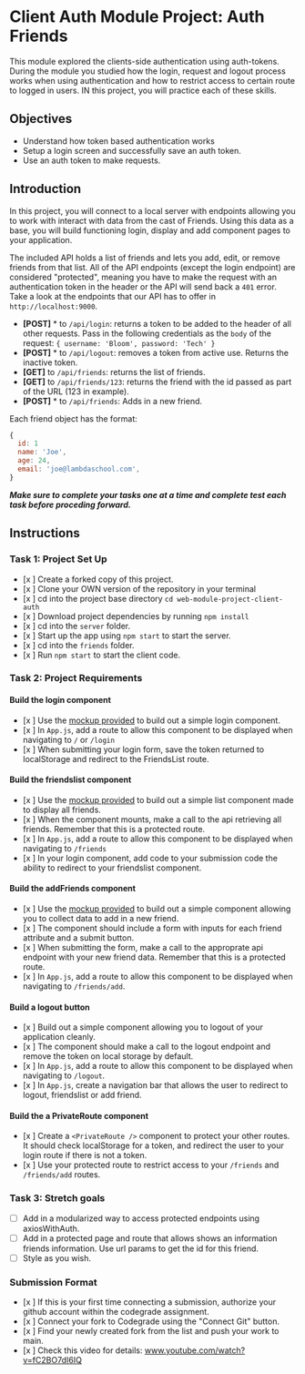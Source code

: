 # Client Auth Module Project: Auth Friends

This module explored the clients-side authentication using auth-tokens. During the module you studied how the login, request and logout process works when using authentication and how to restrict access to certain route to logged in users. IN this project, you will practice each of these skills.

## Objectives
- Understand how token based authentication works
- Setup a login screen and successfully save an auth token.
- Use an auth token to make requests.

## Introduction
In this project, you will connect to a local server with endpoints allowing you to work with interact with data from the cast of Friends. Using this data as a 
base, you will build functioning login, display and add component pages to your application.

The included API holds a list of friends and lets you add, edit, or remove friends from that list. All of the API endpoints (except the login endpoint) are considered "protected", meaning you have to make the request with an authentication token in the header or the API will send back a `401` error. Take a look at the endpoints that our API has to offer in `http://localhost:9000`.

  * **[POST]** * to `/api/login`: returns a token to be added to the header of all other requests. Pass in the following credentials as the `body` of the request: `{ username: 'Bloom', password: 'Tech' }`
  * **[POST]** * to `/api/logout`: removes a token from active use. Returns the inactive token. 
  * **[GET]** to `/api/friends`: returns the list of friends.
  * **[GET]** to `/api/friends/123`: returns the friend with the id passed as part of the URL (123 in example).
  * **[POST]** * to `/api/friends`: Adds in a new friend.

Each friend object has the format:
```js
{
  id: 1
  name: 'Joe',
  age: 24,
  email: 'joe@lambdaschool.com',
}
```


***Make sure to complete your tasks one at a time and complete test each task before proceding forward.***

## Instructions
### Task 1: Project Set Up
* [x ] Create a forked copy of this project.
* [x ] Clone your OWN version of the repository in your terminal
* [x ] cd into the project base directory `cd web-module-project-client-auth`
* [x ] Download project dependencies by running `npm install`
* [x ] cd into the `server` folder.
* [x ] Start up the app using `npm start` to start the server.
* [x ] cd into the `friends` folder.
* [x ] Run `npm start` to start the client code.

### Task 2: Project Requirements
#### Build the login component
* [x ] Use the [mockup provided](./login_mockup.png) to build out a simple login component.
* [x ] In `App.js`, add a route to allow this component to be displayed when navigating to `/` or `/login`
* [x ] When submitting your login form, save the token returned to localStorage and redirect to the FriendsList route.

#### Build the friendslist component
* [x ] Use the [mockup provided](./friendslist_mockup.png) to build out a simple list component made to display all friends.
* [x ] When the component mounts, make a call to the api retrieving all friends. Remember that this is a protected route.
* [x ] In `App.js`, add a route to allow this component to be displayed when navigating to `/friends`
* [x ] In your login component, add code to your submission code the ability to redirect to your friendslist component.

#### Build the addFriends component
* [x ] Use the [mockup provided](./addfriends_mockup.png) to build out a simple component allowing you to collect data to add in a new friend.
* [x ] The component should include a form with inputs for each friend attribute and a submit button.
* [x ] When submitting the form, make a call to the approprate api endpoint with your new friend data. Remember that this is a protected route.
* [x ] In `App.js`, add a route to allow this component to be displayed when navigating to `/friends/add`.

#### Build a logout button
* [x ] Build out a simple component allowing you to logout of your application cleanly.
* [x ] The component should make a call to the logout endpoint and remove the token on local storage by default.
* [x ] In `App.js`, add a route to allow this component to be displayed when navigating to `/logout`.
* [x ] In `App.js`, create a navigation bar that allows the user to redirect to logout, friendslist or add friend.

#### Build the a PrivateRoute component
* [x ] Create a `<PrivateRoute />` component to protect your other routes. It should check localStorage for a token, and redirect the user to your login route if there is not a token.
* [x ] Use your protected route to restrict access to your `/friends` and `/friends/add` routes.

### Task 3: Stretch goals
- [ ] Add in a modularized way to access protected endpoints using axiosWithAuth.
- [ ] Add in a protected page and route that allows shows an information friends information. Use url params to get the id for this friend.
- [ ] Style as you wish.

### Submission Format
- [x ] If this is your first time connecting a submission, authorize your github account within the codegrade assignment.
- [x ] Connect your fork to Codegrade using the "Connect Git" button.
- [x ] Find your newly created fork from the list and push your work to main.
- [x ] Check this video for details: www.youtube.com/watch?v=fC2BO7dI6IQ
